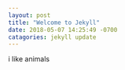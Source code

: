 ```yaml
---
layout: post
title: "Welcome to Jekyll"
date: 2018-05-07 14:25:49 -0700
catagories: jekyll update
---
```


i like animals
